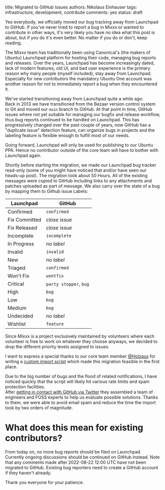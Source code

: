 title: Migrated to GitHub Issues
authors: Nikolaus Einhauser
tags: infrastructure, development, contribute
comments: yes
status: draft


Yes everybody, we officially moved our bug tracking away from Launchpad to
GitHub. If you've never tried to report a bug in Mixxx or wanted to contribute
in other ways, it's very likely you have no idea what this post is about, but if
you do it's even better. No matter if you do or don't, keep reading.

The Mixxx team has traditionally been using Canonical's (the makers of Ubuntu)
Launchpad platform for hosting their code, managing bug reports and releases.
Over the years, Launchpad has become increasingly dated, lack of modern
features, old UI, and bad user experience is the primary reason why many people
(myself included), stay away from Launchpad. Especially for new contributors the
mandatory Ubuntu One account was another reason for not to immediately report a
bug when they encountered it.

We've started transitioning away from Launchpad quite a while ago:  
Back in 2013 we have transitioned from the Bazaar version control system to Git
and moved our `main` branch to GitHub. At that point in time, GitHub issues
where not yet suitable for managing our bugfix and release workflow, thus bug
reports continued to be handled on Launchpad. This has progressively changed
over the past couple of years, now GitHub has a "duplicate issue" detection
feature, can organize bugs in projects and the labeling feature is flexible
enough to fulfill most of our needs.

Going forward, Launchpad will only be used for publishing to our Ubuntu PPA.
Hence no contributor outside of the core team will have to bother with Launchpad
again.

Shortly before starting the migration, we made our Launchpad bug tracker
read-only (some of you might have noticed that and/or have seen our heads-up
post). The migration took about 50 Hours. All of the existing messages were
copied to GitHub including links to any attachments and patches uploaded as part
of message. We also carry over the state of a bug by mapping them to Github
issue Labels:

| Launchpad  | GitHub |
| ------------- | ------------- |
| Confirmed | `confirmed` |
| Fix Committed | *close issue*  |
| Fix Released | *close issue*  |
| Incomplete | `incomplete` |
| In Progress | *no label* |
| Invalid | `invalid` |
| New | *no label* |
| Triaged | `confirmed` |
| Won't Fix | `wontfix` |
| Critical | `party stopper`,  `bug` |
| High | `bug` |
| Low | `bug` |
| Medium | `bug` |
| Undecided | *no label* |
| Wishlist | `feature` |

Since Mixxx is a project exclusively maintained by volunteers where each
volunteer is free to work on whatever they choose anyways, we decided to drop
the different priority levels assigned to issues.  

I want to express a special thanks to our core team member
[@Holzaus]({author}jan-holthuis) for writing a [custom import
script](https://gist.github.com/Holzhaus/ed384b93465dcc516ae205090e4f179b) which
made this migration feasible in the first place.

Due to the big number of bugs and the flood of related notifications, I have
noticed quickly that the script will likely hit various rate limits and spam
protection facilities.  
After [getting in contact with GitHub via
Twitter](https://twitter.com/mixxxdj/status/1546544041038422019) they assembled
a team of engineers and FOSS experts to help us evaluate possible solutions.
Thanks to them, we were able to avoid email spam and reduce the time the import
took by two orders of magnitude.

# What does this mean for existing contributors?

From today on, no more bug reports should be filed on Launchpad. Currently
ongoing discussions should be continued on GitHub instead. Note that any
comments made after 2022-08-22 12:00 UTC have not been migrated to GitHub.
Existing bug reporters need to create a GitHub account if they haven't already.

Thank you everyone for your patience.
